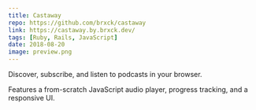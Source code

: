 ```yaml
---
title: Castaway
repo: https://github.com/brxck/castaway
link: https://castaway.by.brxck.dev/
tags: [Ruby, Rails, JavaScript]
date: 2018-08-20
image: preview.png
---
```


Discover, subscribe, and listen to podcasts in your browser.

Features a from-scratch JavaScript audio player, progress tracking, and a responsive UI.

